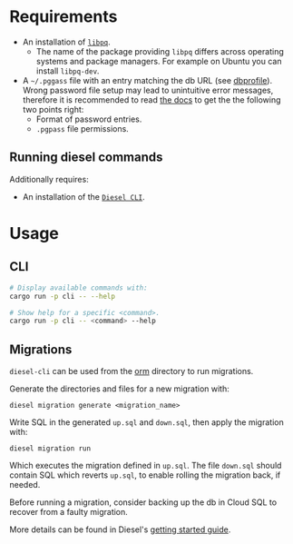 # Requirements

- An installation of [`libpq`](https://www.postgresql.org/docs/15/libpq.html).
  - The name of the package providing `libpq` differs across operating systems and package managers. For example on Ubuntu you can install `libpq-dev`.
- A `~/.pggass` file with an entry matching the db URL (see [dbprofile](./dbprofile)). Wrong password file setup may lead to unintuitive error messages, therefore it is recommended to read [the docs](https://www.postgresql.org/docs/15/libpq-pgpass.html) to get the the following two points right:
  - Format of password entries.
  - `.pgpass` file permissions.

## Running diesel commands

Additionally requires:

- An installation of the [`Diesel CLI`](https://diesel.rs/guides/getting-started.html).

# Usage

## CLI

```bash
# Display available commands with:
cargo run -p cli -- --help

# Show help for a specific <command>.
cargo run -p cli -- <command> --help
```

## Migrations

`diesel-cli` can be used from the [orm](./orm) directory to run migrations.

Generate the directories and files for a new migration with:

```
diesel migration generate <migration_name>
```

Write SQL in the generated `up.sql` and `down.sql`, then apply the migration with:

```
diesel migration run
```

Which executes the migration defined in `up.sql`. The file `down.sql` should contain SQL which reverts `up.sql`, to enable rolling the migration back, if needed.

Before running a migration, consider backing up the db in Cloud SQL to recover from a faulty migration.

More details can be found in Diesel's [getting started guide](https://diesel.rs/guides/getting-started).
